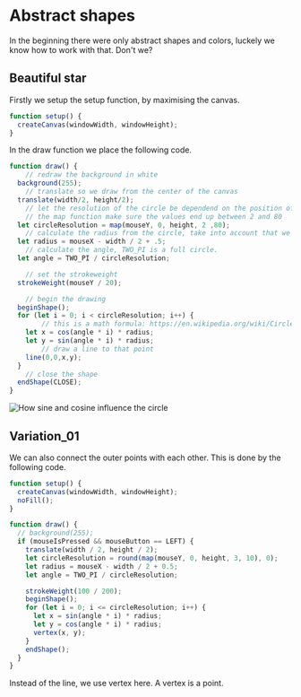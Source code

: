 # Abstract shapes

In the beginning there were only abstract shapes and colors, luckely we know how to work with that. Don't we?

## Beautiful star

Firstly we setup the setup function, by maximising the canvas.

```js
function setup() {
  createCanvas(windowWidth, windowHeight);
}
```
In the draw function we place the following code.
```js
function draw() {
	// redraw the background in white
  background(255);
	// translate so we draw from the center of the canvas
  translate(width/2, height/2);
	// let the resolution of the circle be dependend on the position of the mouse
	// the map function make sure the values end up between 2 and 80
  let circleResolution = map(mouseY, 0, height, 2 ,80);
	// calculate the radius from the circle, take into account that we don't draw outside the canvas 
  let radius = mouseX - width / 2 + .5;
	// calculate the angle, TWO_PI is a full circle.
  let angle = TWO_PI / circleResolution;

	// set the strokeweight
  strokeWeight(mouseY / 20);

	// begin the drawing
  beginShape();
  for (let i = 0; i < circleResolution; i++) {
		// this is a math formula: https://en.wikipedia.org/wiki/Circle#Equations
    let x = cos(angle * i) * radius;
    let y = sin(angle * i) * radius;
		// draw a line to that point
    line(0,0,x,y);
  }
	// close the shape
  endShape(CLOSE);
}

```

![How sine and cosine influence the circle](/sine-cosine-circle.gif)

## Variation_01

We can also connect the outer points with each other. This is done by the following code.

```js
function setup() {
  createCanvas(windowWidth, windowHeight);
  noFill();
}

function draw() {
  // background(255);
  if (mouseIsPressed && mouseButton == LEFT) {
    translate(width / 2, height / 2);
    let circleResolution = round(map(mouseY, 0, height, 3, 10), 0);
    let radius = mouseX - width / 2 + 0.5;
    let angle = TWO_PI / circleResolution;

    strokeWeight(100 / 200);
    beginShape();
    for (let i = 0; i <= circleResolution; i++) {
      let x = sin(angle * i) * radius;
      let y = cos(angle * i) * radius;
      vertex(x, y);
    }
    endShape();
  }
}

```

Instead of the line, we use vertex here. A vertex is a point.
